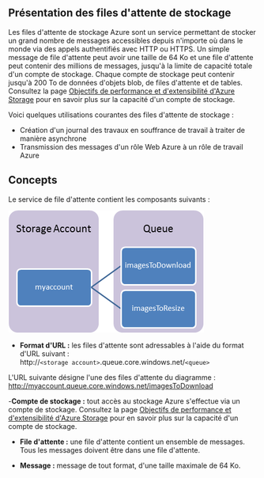 ﻿## <a name="what-is"> </a>Présentation des files d'attente de stockage

Les files d'attente de stockage Azure sont un service permettant de stocker un grand nombre de messages accessibles depuis n'importe où dans le monde via des appels authentifiés avec HTTP ou HTTPS. Un simple message de file d'attente peut avoir une taille de 64 Ko et une file d'attente peut contenir des millions de messages, jusqu'à la limite de capacité totale d'un compte de stockage. Chaque compte de stockage peut contenir jusqu'à 200 To de données d'objets blob, de files d'attente et de tables. Consultez la page [Objectifs de performance et d'extensibilité d'Azure Storage](http://msdn.microsoft.com/fr-fr/library/dn249410.aspx) pour en savoir plus sur la capacité d'un compte de stockage.

Voici quelques utilisations courantes des files d'attente de stockage :

-   <span>Création d'un journal des travaux en souffrance de travail à traiter de manière asynchrone</span>
-   Transmission des messages d'un rôle Web Azure à un rôle de travail
    Azure

## <a name="concepts"> </a>Concepts

Le service de file d'attente contient les composants suivants :

![File d'attente 1](./media/howto-queue-storage/queue1.png)


- **Format d'URL :** les files d'attente sont adressables à l'aide du format d'URL suivant :   
	http://`<storage account>`.queue.core.windows.net/`<queue>` 
      
L'URL suivante désigne l'une des files d'attente du diagramme :  
	http://myaccount.queue.core.windows.net/imagesToDownload 

-**Compte de stockage :** tout accès au stockage Azure s'effectue via un compte de stockage. Consultez la page [Objectifs de performance et d'extensibilité d'Azure Storage](http://msdn.microsoft.com/fr-fr/library/dn249410.aspx) pour en savoir plus sur la capacité d'un compte de stockage.

- **File d'attente :** une file d'attente contient un ensemble de messages. Tous les messages doivent être dans une file d'attente.

- **Message :** message de tout format, d'une taille maximale de 64 Ko.


<!--HONumber=41-->
